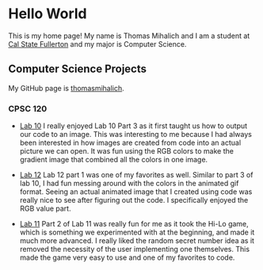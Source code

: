 # Hello World

This is my home page! My name is Thomas Mihalich and I am a student at [Cal State Fullerton](http://www.fullerton.edu/) and my major is Computer Science.

## Computer Science Projects

My GitHub page is [thomasmihalich](http://github.com/thomasmihalich).

### CPSC 120

* [Lab 10](https://github.com/cpsc-pilot-fall-2022/cpsc-120-lab-10-arjun-and-thomas.git) I really enjoyed Lab 10 Part 3 as it first taught us how to output our code to an image. This was interesting to me because I had always been interested in how images are created from code into an actual picture we can open. It was fun using the RGB colors to make the gradient image that combined all the colors in one image.

* [Lab 12](https://github.com/cpsc-pilot-fall-2022/cpsc-120-lab-12-thomas-arjun.git) Lab 12 part 1 was one of my favorites as well. Similar to part 3 of lab 10, I had fun messing around with the colors in the animated gif format. Seeing an actual animated image that I created using code was really nice to see after figuring out the code. I specifically enjoyed the RGB value part.

* [Lab 11](https://github.com/cpsc-pilot-fall-2022/cpsc-120-lab-11-thomas-m-and-arjun-d.git) Part 2 of Lab 11 was really fun for me as it took the Hi-Lo game, which is something we experimented with at the beginning, and made it much more advanced. I really liked the random secret number idea as it removed the necessity of the user implementing one themselves. This made the game very easy to use and one of my favorites to code.
